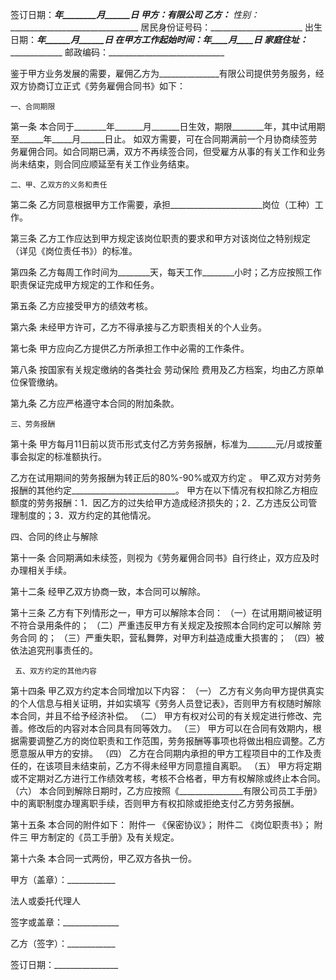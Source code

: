 
 


签订日期：_________年________月______日
甲方：_________________________有限公司
乙方：_________________________________
性别：_________________________________
居民身份证号码：_______________________
出生日期：___________年______月______日
在甲方工作起始时间：_____年____月____日
家庭住址：_____________________________
邮政编码：_____________________________


鉴于甲方业务发展的需要，雇佣乙方为_______________有限公司提供劳务服务，经双方协商订立正式《劳务雇佣合同书》如下：


    一、合同期限


第一条 本合同于________年_______月_______日生效，期限________年，其中试用期至______年_____月______日止。
如双方需要，可在合同期满前一个月协商续签劳务雇佣合同。如合同期已满，双方不再续签合同，但受雇方从事的有关工作和业务尚未结束，则合同应顺延至有关工作业务结束。


    二、甲、乙双方的义务和责任


第二条 乙方同意根据甲方工作需要，承担_______________________岗位（工种）工作。


第三条 乙方工作应达到甲方规定该岗位职责的要求和甲方对该岗位之特别规定（详见《岗位责任书》）的标准。


第四条 乙方每周工作时间为________天，每天工作________小时；乙方应按照工作职责保证完成甲方规定的工作和任务。


第五条 乙方应接受甲方的绩效考核。


第六条 未经甲方许可，乙方不得承接与乙方职责相关的个人业务。


第七条 甲方应向乙方提供乙方所承担工作中必需的工作条件。


第八条 按国家有关规定缴纳的各类社会
劳动保险
费用及乙方档案，均由乙方原单位保管缴纳。


第九条 乙方应严格遵守本合同的附加条款。


    三、劳务报酬


第十条 甲方每月11日前以货币形式支付乙方劳务报酬，标准为_______元/月或按董事会拟定的标准额执行。


乙方在试用期间的劳务报酬为转正后的80%-90%或双方约定 。
甲乙双方对劳务报酬的其他约定__________________________。
甲方在以下情况有权扣除乙方相应额度的劳务报酬：1．因乙方的过失给甲方造成经济损失的；2．乙方违反公司管理制度的；3．双方约定的其他情况。


   
 
四、合同的终止与解除





第十一条 合同期满如未续签，则视为《劳务雇佣合同书》自行终止，双方应及时办理相关手续。




第十二条 经甲乙双方协商一致，本合同可以解除。




第十三条 乙方有下列情形之一，甲方可以解除本合同：
（一）在试用期间被证明不符合录用条件的；
（二）严重违反甲方有关规定及按照本合同约定可以解除
劳务合同
的；
（三）严重失职，营私舞弊，对甲方利益造成重大损害的；
（四）被依法追究刑事责任的。



     五、双方约定的其他内容


第十四条 甲乙双方约定本合同增加以下内容：
（一） 乙方有义务向甲方提供真实的个人信息与相关证明，并如实填写《劳务人员登记表》，否则甲方有权随时解除本合同，并且不给予经济补偿。
（二） 甲方有权对公司的有关规定进行修改、完善。修改后的内容对本合同具有同等效力。
（三） 甲方可以在合同有效期内，根据需要调整乙方的岗位职责和工作范围，劳务报酬等事项也将做出相应调整。乙方愿意服从甲方的安排。
（四） 乙方在合同期内承担的甲方工程项目中的工作及责任的，在该项目未结束前，乙方不得未经甲方同意擅自离职。
（五） 甲方将定期或不定期对乙方进行工作绩效考核，考核不合格者，甲方有权解除或终止本合同。
（六） 本合同到解除日期时，乙方应按照《________________有限公司员工手册》中的离职制度办理离职手续，否则甲方有权扣除或拒绝支付乙方劳务报酬。


第十五条 本合同的附件如下：
附件一 《保密协议》；
附件二 《岗位职责书》；
附件三 甲方制定的《员工手册》及有关规定。


第十六条 本合同一式两份，甲乙双方各执一份。


 



 甲方（盖章）：____________
 
法人或委托代理人           
 
签字或盖章：______________
 
乙方（签字）：____________
 
签订日期：________________
 

  

    
  

 


 


 

 
 
 
 
 
  


  
 

  


  


  
 
 
 
 


